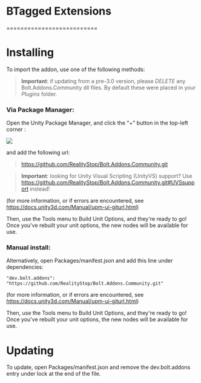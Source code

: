 # BTagged Extensions
==========================


# Installing

To import the addon, use one of the following methods:


> **Important**: if updating from a pre-3.0 version, please *DELETE* any Bolt.Addons.Community dll files.  By default these were placed in your *Plugins* folder.

### Via Package Manager:

Open the Unity Package Manager, and click the "+" button in the top-left corner :

![](https://imgur.com/v92tiFD.png)

and add the following url:

> https://github.com/RealityStop/Bolt.Addons.Community.git

> **Important**: looking for Unity Visual Scripting (UnityVS) support?  Use https://github.com/RealityStop/Bolt.Addons.Community.git#UVSsupport instead!


(for more information, or if errors are encountered, see https://docs.unity3d.com/Manual/upm-ui-giturl.html)

Then, use the Tools menu to Build Unit Options, and they're ready to go!  Once you've rebuilt your unit options, the new nodes will be available for use.



### Manual install:
Alternatively, open Packages/manifest.json and add this line under dependencies:

	"dev.bolt.addons": "https://github.com/RealityStop/Bolt.Addons.Community.git"
	
(for more information, or if errors are encountered, see https://docs.unity3d.com/Manual/upm-ui-giturl.html)
	
Then, use the Tools menu to Build Unit Options, and they're ready to go!  Once you've rebuilt your unit options, the new nodes will be available for use.


# Updating
To update, open Packages/manifest.json and remove the dev.bolt.addons entry under lock at the end of the file.
